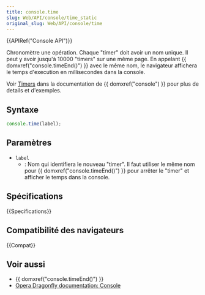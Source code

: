 ```yaml
---
title: console.time
slug: Web/API/console/time_static
original_slug: Web/API/console/time
---
```


{{APIRef("Console API")}}

Chronomètre une opération. Chaque "timer" doit avoir un nom unique. Il peut y avoir jusqu'à 10000 "timers" sur une même page. En appelant {{ domxref("console.timeEnd()") }} avec le même nom, le navigateur affichera le temps d'execution en millisecondes dans la console.

Voir [Timers](/fr/docs/Web/API/console#Timers) dans la documentation de {{ domxref("console") }} pour plus de details et d'exemples.

## Syntaxe

```js
console.time(label);
```

## Paramètres

- `label`
  - : Nom qui identifiera le nouveau "timer". Il faut utiliser le même nom pour {{ domxref("console.timeEnd()") }} pour arrêter le "timer" et afficher le temps dans la console.

## Spécifications

{{Specifications}}

## Compatibilité des navigateurs

{{Compat}}

## Voir aussi

- {{ domxref("console.timeEnd()") }}
- [Opera Dragonfly documentation: Console](http://www.opera.com/dragonfly/documentation/console/)
